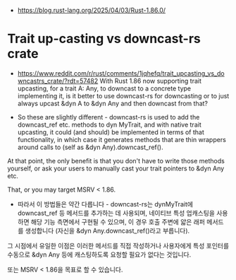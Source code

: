 - https://blog.rust-lang.org/2025/04/03/Rust-1.86.0/

# Trait up-casting vs downcast-rs crate
- https://www.reddit.com/r/rust/comments/1jqhefq/trait_upcasting_vs_downcastrs_crate/?rdt=57482
With Rust 1.86 now supporting trait upcasting, for a trait A: Any, to downcast to a concrete type implementing it, is it better to use downcast-rs for downcasting or to just always upcast &dyn A to &dyn Any and then downcast from that?

- So these are slightly different - downcast-rs is used to add the downcast_ref etc. methods to dyn MyTrait, and with native trait upcasting, it could (and should) be implemented in terms of that functionality, in which case it generates methods that are thin wrappers around calls to (self as &dyn Any).downcast_ref().

At that point, the only benefit is that you don't have to write those methods yourself, or ask your users to manually cast your trait pointers to &dyn Any etc.

That, or you may target MSRV < 1.86.
  - 따라서 이 방법들은 약간 다릅니다 - downcast-rs는 dynMyTrait에 downcast_ref 등 메서드를 추가하는 데 사용되며, 네이티브 특성 업캐스팅을 사용하면 해당 기능 측면에서 구현될 수 있으며, 이 경우 호출 주변에 얇은 래퍼 메서드를 생성합니다 (자신을 &dyn Any.downcast_ref()라고 부릅니다).

그 시점에서 유일한 이점은 이러한 메서드를 직접 작성하거나 사용자에게 특성 포인터를 수동으로 &dyn Any 등에 캐스팅하도록 요청할 필요가 없다는 것입니다.

또는 MSRV < 1.86을 목표로 할 수 있습니다.
